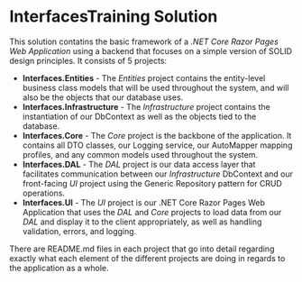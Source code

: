 # InterfacesTraining Solution
This solution contatins the basic framework of a *.NET Core Razor Pages Web Application* using a backend that focuses on a simple version of SOLID design principles. It consists of 5 projects:
* **Interfaces.Entities** - The *Entities* project contains the entity-level business class models that will be used throughout the system, and will also be the objects that our database uses.
* **Interfaces.Infrastructure** - The *Infrastructure* project contains the instantiation of our DbContext as well as the objects tied to the database.
* **Interfaces.Core** - The *Core* project is the backbone of the application. It contains all DTO classes, our Logging service, our AutoMapper mapping profiles, and any common models used throughout the system.
* **Interfaces.DAL** - The *DAL* project is our data access layer that facilitates communication between our *Infrastructure* DbContext and our front-facing *UI* project using the Generic Repository pattern for CRUD operations.
* **Interfaces.UI** - The *UI* project is our .NET Core Razor Pages Web Application that uses the *DAL* and *Core* projects to load data from our *DAL* and display it to the client appropriately, as well as handling validation, errors, and logging.

There are README.md files in each project that go into detail regarding exactly what each element of the different projects are doing in regards to the application as a whole.

